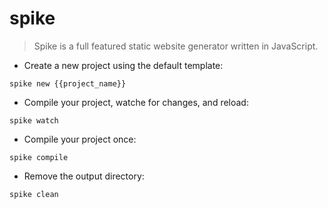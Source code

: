 # spike

> Spike is a full featured static website generator written in JavaScript.

- Create a new project using the default template:

`spike new {{project_name}}`

- Compile your project, watche for changes, and reload:

`spike watch`

- Compile your project once:

`spike compile`

- Remove the output directory:

`spike clean`
